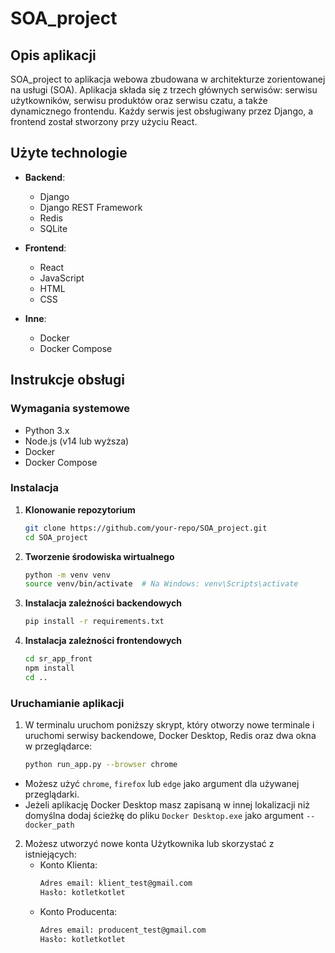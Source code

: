 # SOA_project

## Opis aplikacji

SOA_project to aplikacja webowa zbudowana w architekturze zorientowanej na usługi (SOA). Aplikacja składa się z trzech głównych serwisów: serwisu użytkowników, serwisu produktów oraz serwisu czatu, a także dynamicznego frontendu. Każdy serwis jest obsługiwany przez Django, a frontend został stworzony przy użyciu React.

## Użyte technologie

- **Backend**:
  - Django
  - Django REST Framework
  - Redis
  - SQLite

- **Frontend**:
  - React
  - JavaScript
  - HTML
  - CSS

- **Inne**:
  - Docker
  - Docker Compose

## Instrukcje obsługi

### Wymagania systemowe

- Python 3.x
- Node.js (v14 lub wyższa)
- Docker
- Docker Compose

### Instalacja

1. **Klonowanie repozytorium**
   ```bash
   git clone https://github.com/your-repo/SOA_project.git
   cd SOA_project
2. **Tworzenie środowiska wirtualnego**
    ```bash
    python -m venv venv
    source venv/bin/activate  # Na Windows: venv\Scripts\activate
3. **Instalacja zależności backendowych**
    ```bash
    pip install -r requirements.txt
4. **Instalacja zależności frontendowych**
    ```bash
    cd sr_app_front
    npm install
    cd ..
### Uruchamianie aplikacji

1. W terminalu uruchom poniższy skrypt, który otworzy nowe terminale i uruchomi serwisy backendowe, Docker Desktop, Redis oraz dwa okna w przeglądarce:
    
    ```bash
    python run_app.py --browser chrome
- Możesz użyć `chrome`, `firefox` lub `edge` jako argument dla używanej przeglądarki.
- Jeżeli aplikację Docker Desktop masz zapisaną w innej lokalizacji niż domyślna dodaj ścieżkę do pliku `Docker Desktop.exe` jako argument `--docker_path`
2. Możesz utworzyć nowe konta Użytkownika lub skorzystać z istniejących:
    - Konto Klienta:
        ```bash
        Adres email: klient_test@gmail.com
        Hasło: kotletkotlet
    - Konto Producenta:
        ```bash
        Adres email: producent_test@gmail.com
        Hasło: kotletkotlet
